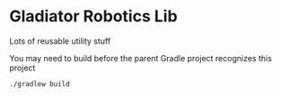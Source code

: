 # Gladiator Robotics Lib
Lots of reusable utility stuff


You may need to build before the parent Gradle project recognizes this project
```shell
./gradlew build
```
